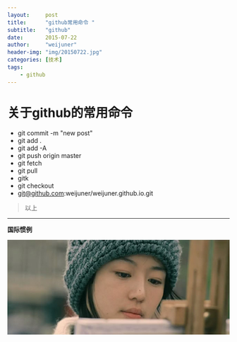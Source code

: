 ```yaml
---
layout:     post
title:      "github常用命令 "
subtitle:   "github"
date:       2015-07-22
author:     "weijuner"
header-img: "img/20150722.jpg"
categories: [技术]
tags:
    - github
---
```

# 关于github的常用命令



 - git commit -m "new post"
 - git add .
 - git add -A
 - git push origin master
 - git fetch
 - git pull
 - gitk
 - git checkout
 - git@github.com:weijuner/weijuner.github.io.git

 

> 以上


----------

 **国际惯例**


![img](/img/20150722.jpg)
